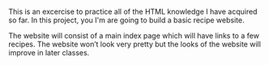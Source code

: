 This is an excercise to practice all of the HTML knowledge I have acquired so far. In this project, you I'm are going to build a basic recipe website.

The website will consist of a main index page which will have links to a few recipes. The website won’t look very pretty but the looks of the website will improve in later classes.